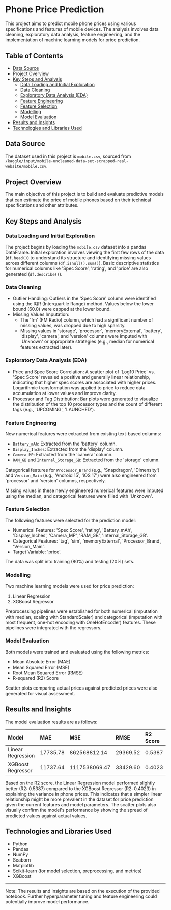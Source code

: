 # Phone Price Prediction

This project aims to predict mobile phone prices using various specifications and features of mobile devices. The analysis involves data cleaning, exploratory data analysis, feature engineering, and the implementation of machine learning models for price prediction.

## Table of Contents

- [Data Source](#data-source)
- [Project Overview](#project-overview)
- [Key Steps and Analysis](#key-steps-and-analysis)
  - [Data Loading and Initial Exploration](#data-loading-and-initial-exploration)
  - [Data Cleaning](#data-cleaning)
  - [Exploratory Data Analysis (EDA)](#exploratory-data-analysis-eda)
  - [Feature Engineering](#feature-engineering)
  - [Feature Selection](#feature-selection)
  - [Modelling](#modelling)
  - [Model Evaluation](#model-evaluation)
- [Results and Insights](#results-and-insights)
- [Technologies and Libraries Used](#technologies-and-libraries-used)

## Data Source

The dataset used in this project is `mobile.csv`, sourced from `/kaggle/input/mobile-uncleaned-data-set-scrapped-real-website/mobile.csv`.

## Project Overview

The main objective of this project is to build and evaluate predictive models that can estimate the price of mobile phones based on their technical specifications and other attributes.

## Key Steps and Analysis

### Data Loading and Initial Exploration

The project begins by loading the `mobile.csv` dataset into a pandas DataFrame. Initial exploration involves viewing the first few rows of the data (`df.head()`) to understand its structure and identifying missing values across different columns (`df.isnull().sum()`). Basic descriptive statistics for numerical columns like 'Spec Score', 'rating', and 'price' are also generated (`df.describe()`).

### Data Cleaning

- Outlier Handling: Outliers in the 'Spec Score' column were identified using the IQR (Interquartile Range) method. Values below the lower bound (60.0) were capped at the lower bound.
- Missing Values Imputation:
  - The 'fm' (FM Radio) column, which had a significant number of missing values, was dropped due to high sparsity.
  - Missing values in 'storage', 'processor', 'memoryExternal', 'battery', 'display', 'camera', and 'version' columns were imputed with 'Unknown' or appropriate strategies (e.g., median for numerical features extracted later).

### Exploratory Data Analysis (EDA)

- Price and Spec Score Correlation: A scatter plot of 'Log10 Price' vs. 'Spec Score' revealed a positive and generally linear relationship, indicating that higher spec scores are associated with higher prices. Logarithmic transformation was applied to price to reduce data accumulation at lower values and improve clarity.
- Processor and Tag Distribution: Bar plots were generated to visualize the distribution of the top 10 processor types and the count of different tags (e.g., 'UPCOMING', 'LAUNCHED').

### Feature Engineering

New numerical features were extracted from existing text-based columns:
- `Battery_mAh`: Extracted from the 'battery' column.
- `Display_Inches`: Extracted from the 'display' column.
- `Camera_MP`: Extracted from the 'camera' column.
- `RAM_GB` and `Internal_Storage_GB`: Extracted from the 'storage' column.

Categorical features for `Processor_Brand` (e.g., 'Snapdragon', 'Dimensity') and `Version_Main` (e.g., 'Android 15', 'iOS 17') were also engineered from 'processor' and 'version' columns, respectively.

Missing values in these newly engineered numerical features were imputed using the median, and categorical features were filled with 'Unknown'.

### Feature Selection

The following features were selected for the prediction model:
- Numerical Features: 'Spec Score', 'rating', 'Battery_mAh', 'Display_Inches', 'Camera_MP', 'RAM_GB', 'Internal_Storage_GB'.
- Categorical Features: 'tag', 'sim', 'memoryExternal', 'Processor_Brand', 'Version_Main'.
- Target Variable: 'price'.

The data was split into training (80%) and testing (20%) sets.

### Modelling

Two machine learning models were used for price prediction:
1. Linear Regression
2. XGBoost Regressor

Preprocessing pipelines were established for both numerical (imputation with median, scaling with StandardScaler) and categorical (imputation with most frequent, one-hot encoding with OneHotEncoder) features. These pipelines were integrated with the regressors.

### Model Evaluation

Both models were trained and evaluated using the following metrics:
- Mean Absolute Error (MAE)
- Mean Squared Error (MSE)
- Root Mean Squared Error (RMSE)
- R-squared (R2) Score

Scatter plots comparing actual prices against predicted prices were also generated for visual assessment.

## Results and Insights

The model evaluation results are as follows:

| Model                | MAE            | MSE               | RMSE            | R2 Score        |
| :------------------- | :------------- | :---------------- | :-------------- | :-------------- |
| Linear Regression    | 17735.78       | 862568812.14      | 29369.52        | 0.5387          |
| XGBoost Regressor    | 11737.64       | 1117538069.47     | 33429.60        | 0.4023          |

Based on the R2 score, the Linear Regression model performed slightly better (R2: 0.5387) compared to the XGBoost Regressor (R2: 0.4023) in explaining the variance in phone prices. This indicates that a simpler linear relationship might be more prevalent in the dataset for price prediction given the current features and model parameters. The scatter plots also visually confirm the model's performance by showing the spread of predicted values against actual values.

## Technologies and Libraries Used

- Python
- Pandas
- NumPy
- Seaborn
- Matplotlib
- Scikit-learn (for model selection, preprocessing, and metrics)
- XGBoost

---

Note: The results and insights are based on the execution of the provided notebook. Further hyperparameter tuning and feature engineering could potentially improve model performance.
